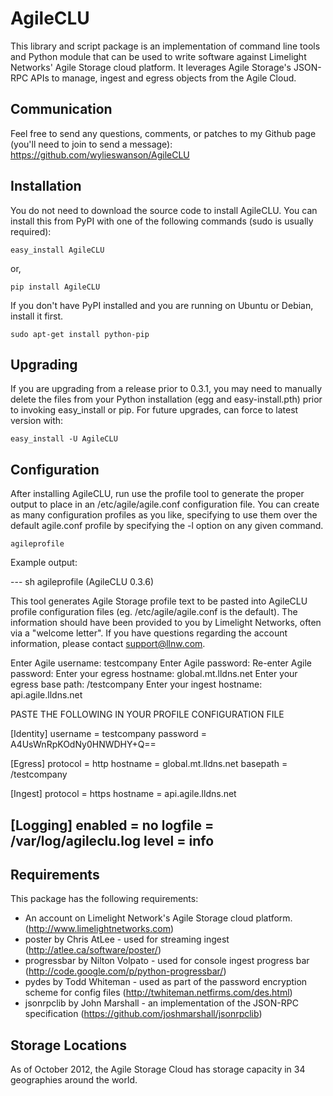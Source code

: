 AgileCLU
========
This library and script package is an implementation of command line tools and Python module 
that can be used to write software against Limelight Networks' Agile Storage cloud platform.
It leverages Agile Storage's JSON-RPC APIs to manage, ingest and egress objects from the 
Agile Cloud.

Communication
-------------
Feel free to send any questions, comments, or patches to my Github page (you'll need to join 
to send a message): 
https://github.com/wylieswanson/AgileCLU


Installation
------------
You do not need to download the source code to install AgileCLU.  You can install this from PyPI with one of the following commands (sudo is usually required):

	easy_install AgileCLU

or,

	pip install AgileCLU

If you don't have PyPI installed and you are running on Ubuntu or Debian, install it first.

	sudo apt-get install python-pip

Upgrading
---------
If you are upgrading from a release prior to 0.3.1, you may need to manually delete the files from your Python installation (egg and easy-install.pth) prior to invoking easy_install or pip.  For future upgrades, can force to latest version with:

	easy_install -U AgileCLU


Configuration 
-------------
After installing AgileCLU, run use the profile tool to generate the proper output to place in an /etc/agile/agile.conf configuration file.  You can create as many configuration profiles as you like, specifying to use them over the default agile.conf profile by specifying the -l option on any given command.

	agileprofile

Example output:

--- sh
agileprofile (AgileCLU 0.3.6)

This tool generates Agile Storage profile text to be pasted into AgileCLU profile configuration
files (eg. /etc/agile/agile.conf is the default).  The information should have been provided to
you by Limelight Networks, often via a "welcome letter".  If you have questions regarding the
account information, please contact support@llnw.com.

Enter Agile username: testcompany
Enter Agile password: 
Re-enter Agile password: 
Enter your egress hostname: global.mt.lldns.net
Enter your egress base path: /testcompany
Enter your ingest hostname: api.agile.lldns.net

PASTE THE FOLLOWING IN YOUR PROFILE CONFIGURATION FILE 

[Identity]
username = testcompany
password = A4UsWnRpKOdNy0HNWDHY+Q==

[Egress]
protocol = http
hostname = global.mt.lldns.net
basepath = /testcompany

[Ingest]
protocol = https
hostname = api.agile.lldns.net

[Logging]
enabled = no
logfile = /var/log/agileclu.log
level = info
---

Requirements
------------
This package has the following requirements:

* An account on Limelight Network's Agile Storage cloud platform. (http://www.limelightnetworks.com)
* poster by Chris AtLee - used for streaming ingest (http://atlee.ca/software/poster/)
* progressbar by Nilton Volpato - used for console ingest progress bar (http://code.google.com/p/python-progressbar/)
* pydes by Todd Whiteman - used as part of the password encryption scheme for config files (http://twhiteman.netfirms.com/des.html)
* jsonrpclib by John Marshall - an implementation of the JSON-RPC specification (https://github.com/joshmarshall/jsonrpclib)

Storage Locations
-----------------
As of October 2012, the Agile Storage Cloud has storage capacity in 34 geographies around the world.

[image]: https://raw.github.com/wylieswanson/AgileCLU/master/agile_locations_oct_2012.jpg
